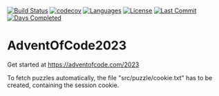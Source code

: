 [![Build Status](https://github.com/Fortunoxx/AdventOfCode2023/actions/workflows/python-package.yml/badge.svg)](https://github.com/Fortunoxx/AdventOfCode2023/actions)
[![codecov](https://codecov.io/gh/Fortunoxx/AdventOfCode2023/branch/main/graph/badge.svg)](https://codecov.io/gh/Fortunoxx/AdventOfCode2023)
[![Languages](https://img.shields.io/github/languages/top/Fortunoxx/AdventOfCode2023)](https://github.com/Fortunoxx/AdventOfCode2023/)
[![License](https://img.shields.io/github/license/Fortunoxx/AdventOfCode2023)](https://github.com/Fortunoxx/AdventOfCode2023/blob/main/LICENSE)
[![Last Commit](https://img.shields.io/github/last-commit/Fortunoxx/AdventOfCode2023)](https://github.com/Fortunoxx/AdventOfCode2023/)
[![Days Completed](https://img.shields.io/badge/days%20completed-14-orange)](https://adventofcode.com/2023/)

# AdventOfCode2023
Get started at https://adventofcode.com/2023

To fetch puzzles automatically, the file "src/puzzle/cookie.txt" has to be created, containing the session cookie.
